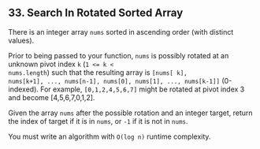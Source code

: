 ## 33. Search In Rotated Sorted Array

There is an integer array <code>nums</code> sorted in ascending order (with distinct values).

Prior to being passed to your function, <code>nums</code> is possibly rotated at an unknown pivot index <code>k</code> (<code>1 <= k < nums.length</code>) such that the resulting array is <code>[nums[ k], nums[k+1], ..., nums[n-1], nums[0], nums[1], ..., nums[k-1]]</code> (0-indexed). For example, <code>[0,1,2,4,5,6,7]</code> might be rotated at pivot index 3 and become [4,5,6,7,0,1,2].

Given the array <code>nums</code> after the possible rotation and an integer target, return the index of target if it is in <code>nums</code>, or <code>-1</code> if it is not in <code>nums</code>.

You must write an algorithm with <code>O(log n)</code> runtime complexity.